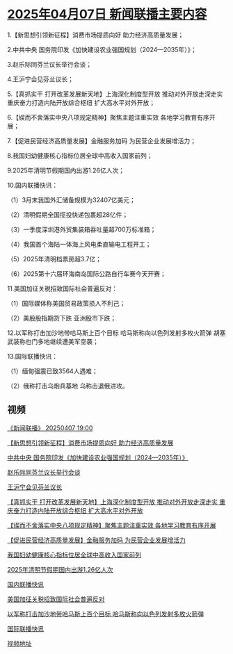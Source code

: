 # [2025年04月07日 新闻联播主要内容](https://tv.cctv.com/lm/xwlb/day/20250407.shtml)

1.【新思想引领新征程】消费市场提质向好 助力经济高质量发展；

2.中共中央 国务院印发《加快建设农业强国规划（2024—2035年）》；

3.赵乐际同芬兰议长举行会谈；

4.王沪宁会见芬兰议长；

5.【真抓实干 打开改革发展新天地】上海深化制度型开放 推动对外开放走深走实 重庆奋力打造内陆开放综合枢纽 扩大高水平对外开放；

6.【锲而不舍落实中央八项规定精神】聚焦主题注重实效 各地学习教育有序开展；

7.【促进民营经济高质量发展】金融服务加码 为民营企业发展增活力；

8.我国妇幼健康核心指标位居全球中高收入国家前列；

9.2025年清明节假期国内出游1.26亿人次；

10.国内联播快讯：

（1）3月末我国外汇储备规模为32407亿美元；

（2）清明假期全国揽投快递包裹超28亿件；

（3）一季度深圳港外贸集装箱吞吐量超700万标准箱；

（4）我国首个海陆一体海上风电柔直输电工程开工；

（5）2025年清明档票房超3.7亿；

（6）2025第十六届环海南岛国际公路自行车赛今天开赛；

11.美国加征关税招致国际社会普遍反对：

（1）国际媒体称美国贸易政策损人不利己；

（2）美股股指期货下跌 亚洲股市下跌；

12.以军称打击加沙地带哈马斯上百个目标 哈马斯称向以色列发射多枚火箭弹 胡塞武装称也门多地继续遭美军空袭；

13.国际联播快讯：

（1）缅甸强震已致3564人遇难；

（2）俄称打击乌炮兵基地 乌称击退俄进攻。

## 视频

[《新闻联播》 20250407 19:00](https://tv.cctv.com/2025/04/07/VIDElPHr7KaB7Dy619JVFpaX250407.shtml)

[【新思想引领新征程】消费市场提质向好 助力经济高质量发展](https://tv.cctv.com/2025/04/07/VIDEXP6yjCWZqIlZmPjFXYTO250407.shtml)

[中共中央 国务院印发《加快建设农业强国规划（2024—2035年）》](https://tv.cctv.com/2025/04/07/VIDEJnIENt8glLMGaROKcjgY250407.shtml)

[赵乐际同芬兰议长举行会谈](https://tv.cctv.com/2025/04/07/VIDEgHUfBQDq6lg3uqTSWaPY250407.shtml)

[王沪宁会见芬兰议长](https://tv.cctv.com/2025/04/07/VIDErLDkoDiqDB8wnOhJ0cZ1250407.shtml)

[【真抓实干 打开改革发展新天地】上海深化制度型开放 推动对外开放走深走实 重庆奋力打造内陆开放综合枢纽 扩大高水平对外开放](https://tv.cctv.com/2025/04/07/VIDEXGpRBPpWwAp6rwYnesfx250407.shtml)

[【锲而不舍落实中央八项规定精神】聚焦主题注重实效 各地学习教育有序开展](https://tv.cctv.com/2025/04/07/VIDEGXgFdbDqvfNMqMJEB9TV250407.shtml)

[【促进民营经济高质量发展】金融服务加码 为民营企业发展增活力](https://tv.cctv.com/2025/04/07/VIDEq3slOc7yN8HA2GnOuvbP250407.shtml)

[我国妇幼健康核心指标位居全球中高收入国家前列](https://tv.cctv.com/2025/04/07/VIDEyVODy38zy3ykwsV2eUdB250407.shtml)

[2025年清明节假期国内出游1.26亿人次](https://tv.cctv.com/2025/04/07/VIDE6bBpWHfi29yiCGUNNPPj250407.shtml)

[国内联播快讯](https://tv.cctv.com/2025/04/07/VIDEbGSOF3IIHoraihYIB2wf250407.shtml)

[美国加征关税招致国际社会普遍反对](https://tv.cctv.com/2025/04/07/VIDE5ROP16ZusZ7X4UFJsG9k250407.shtml)

[以军称打击加沙地带哈马斯上百个目标 哈马斯称向以色列发射多枚火箭弹](https://tv.cctv.com/2025/04/07/VIDEe1vpV3ddexvQiq3LWGUQ250407.shtml)

[国际联播快讯](https://tv.cctv.com/2025/04/07/VIDEoqTh049ld64tfZz8uYHa250407.shtml)

[视频地址](https://tv.cctv.com/lm/xwlb/day/20250407.shtml) 

